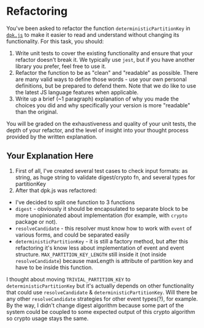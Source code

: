 # Refactoring

You've been asked to refactor the function `deterministicPartitionKey` in [`dpk.js`](dpk.js) to make it easier to read and understand without changing its functionality. For this task, you should:

1. Write unit tests to cover the existing functionality and ensure that your refactor doesn't break it. We typically use `jest`, but if you have another library you prefer, feel free to use it.
2. Refactor the function to be as "clean" and "readable" as possible. There are many valid ways to define those words - use your own personal definitions, but be prepared to defend them. Note that we do like to use the latest JS language features when applicable.
3. Write up a brief (~1 paragraph) explanation of why you made the choices you did and why specifically your version is more "readable" than the original.

You will be graded on the exhaustiveness and quality of your unit tests, the depth of your refactor, and the level of insight into your thought process provided by the written explanation.

## Your Explanation Here

1. First of all, I've created several test cases to check input formats: as string, as huge string to validate digest/crypto fn, and several types for partitionKey
2. After that dpk.js was refactored: 
- I've decided to split one function to 3 functions
- `digest` - obviously it should be encapsulated to separate block to be more unopinionated about implementation (for example, with `crypto` package or not).
- `resolveCandidate` - this resolver must know how to work with `event` of various forms, and could be separated easily
- `deterministicPartitionKey` - it is still a factory method, but after this refactoring it's know less about implementation of event and event structure. `MAX_PARTITION_KEY_LENGTH` still inside it (not inside `resolveCandidate`) because maxLength is attribute of partition key and have to be inside this function.

I thought about moving `TRIVIAL_PARTITION_KEY` to `deterministicPartitionKey` but it's actually depends on other functionality that could use `resolveCandidate` & `deterministicPartitionKey`. Will there be any other `resolveCandidate` strategies for other event types(?), for example.  
By the way, I didn't change digest algorithm because some part of the system could be coupled to some expected output of this crypto algorithm so crypto usage stays the same.